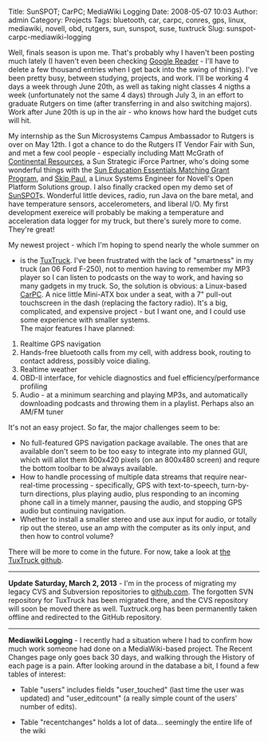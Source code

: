 Title: SunSPOT; CarPC; MediaWiki Logging
Date: 2008-05-07 10:03
Author: admin
Category: Projects
Tags: bluetooth, car, carpc, conres, gps, linux, mediawiki, novell, obd, rutgers, sun, sunspot, suse, tuxtruck
Slug: sunspot-carpc-mediawiki-logging

Well, finals season is upon me. That's probably why I haven't been
posting much lately (I haven't even been checking [Google
Reader](http://reader.google.com/) - I'll have to delete a few thousand
entries when I get back into the swing of things). I've been pretty
busy, between studying, projects, and work. I'll be working 4 days a
week through June 20th, as well as taking night classes 4 nigths a week
(unfortunately not the same 4 days) through July 3, in an effort to
graduate Rutgers on time (after transferring in and also switching
majors). Work after June 20th is up in the air - who knows how hard the
budget cuts will hit.

My internship as the Sun Microsystems Campus Ambassador to Rutgers is
over on May 12th. I got a chance to do the Rutgers IT Vendor Fair with
Sun, and met a few cool people - especially including Matt McGrath of
[Continental Resources](http://www.conres.com/), a Sun Strategic iForce
Partner, who's doing some wonderful things with the [Sun Education
Essentials Matching Grant
Program](http://www.sun.com/solutions/landing/industry/education/edu_essentials.jsp),
and [Skip Paul](http://opsamericas.com/), a Linux Systems Engineer for
Novell's Open Platform Solutions group. I also finally cracked open my
demo set of [SunSPOT](http://www.sunspotworld.com/)s. Wonderful little
devices, radio, run Java on the bare metal, and have temperature
sensors, accelerometers, and liberal I/O. My first development exereice
will probably be making a temperature and acceleration data logger for
my truck, but there's surely more to come. They're great!

My newest project - which I'm hoping to spend nearly the whole summer on
- is the [TuxTruck](http://www.jasonantman.com/tuxtruck/). I've been
frustrated with the lack of "smartness" in my truck (an 06 Ford F-250),
not to mention having to remember my MP3 player so I can listen to
podcasts on the way to work, and having so many gadgets in my truck. So,
the solution is obvious: a Linux-based
[CarPC](http://en.wikipedia.org/wiki/Carpc). A nice little Mini-ATX box
under a seat, with a 7" pull-out touchscreen in the dash (replacing the
factory radio). It's a big, complicated, and expensive project - but I
want one, and I could use some experience with smaller systems.  
The major features I have planned:

1.  Realtime GPS navigation
2.  Hands-free bluetooth calls from my cell, with address book, routing
    to contact address, possibly voice dialing.
3.  Realtime weather
4.  OBD-II interface, for vehicle diagnostics and fuel
    efficiency/performance profiling
5.  Audio - at a minimum searching and playing MP3s, and automatically
    downloading podcasts and throwing them in a playlist. Perhaps also
    an AM/FM tuner

It's not an easy project. So far, the major challenges seem to be:

-   No full-featured GPS navigation package available. The ones that are
    available don't seem to be too easy to integrate into my planned
    GUI, which will allot them 800x420 pixels (on an 800x480 screen) and
    requre the bottom toolbar to be always available.
-   How to handle processing of multiple data streams that require
    near-real-time processing - specifically, GPS with text-to-speech,
    turn-by-turn directions, plus playing audio, plus responding to an
    incoming phone call in a timely manner, pausing the audio, and
    stopping GPS audio but continuing navigation.
-   Whether to install a smaller stereo and use aux input for audio, or
    totally rip out the stereo, use an amp with the computer as its only
    input, and then how to control volume?

There will be more to come in the future. For now, take a look at [the
TuxTruck github](https://github.com/jantman/tuxtruck).

* * * * *

**Update Saturday, March 2, 2013** - I'm in the process of migrating my
legacy CVS and Subversion repositories to
[github.com](http://github.com/jantman/). The forgotten SVN repository
for TuxTruck has been migrated there, and the CVS repository will soon
be moved there as well. Tuxtruck.org has been permanently taken offline
and redirected to the GitHub repository.

* * * * *

<span style="font-weight: bold;">Mediawiki Logging</span> - I recently
had a situation where I had to confirm how much work someone had done on
a MediaWiki-based project. The Recent Changes page only goes back 30
days, and walking through the History of each page is a pain. After
looking around in the database a bit, I found a few tables of interest:

-   Table "users" includes fields "user\_touched" (last time the user
    was updated) and "user\_editcount" (a really simple count of the
    users' number of edits).

-   Table "recentchanges" holds a lot of data... seemingly the entire
    life of the wiki

